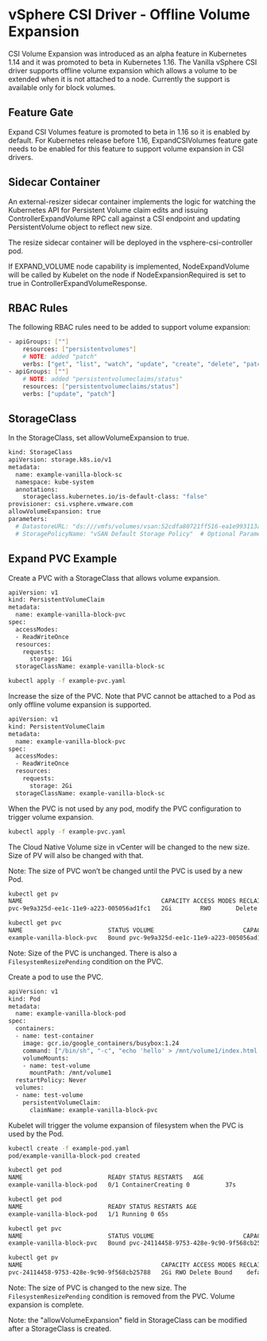 # vSphere CSI Driver - Offline Volume Expansion

CSI Volume Expansion was introduced as an alpha feature in Kubernetes 1.14 and it was promoted to beta in Kubernetes 1.16. The Vanilla vSphere CSI driver supports offline volume expansion which allows a volume to be extended when it is not attached to a node. Currently the support is available only for block volumes.

## Feature Gate

Expand CSI Volumes feature is promoted to beta in 1.16 so it is enabled by default. For Kubernetes release before 1.16, ExpandCSIVolumes feature gate needs to be enabled for this feature to support volume expansion in CSI drivers.

## Sidecar Container

An external-resizer sidecar container implements the logic for watching the Kubernetes API for Persistent Volume claim edits and issuing ControllerExpandVolume RPC call against a CSI endpoint and updating PersistentVolume object to reflect new size.

The resize sidecar container will be deployed in the vsphere-csi-controller pod.

If EXPAND_VOLUME node capability is implemented, NodeExpandVolume will be called by Kubelet on the node if NodeExpansionRequired is set to true in ControllerExpandVolumeResponse.

## RBAC Rules

The following  RBAC rules need to be added to support volume expansion:

```bash
- apiGroups: [""]
    resources: ["persistentvolumes"]
    # NOTE: added "patch"
    verbs: ["get", "list", "watch", "update", "create", "delete", "patch"]
- apiGroups: [""]
    # NOTE: added "persistentvolumeclaims/status"
    resources: ["persistentvolumeclaims/status"]
    verbs: ["update", "patch"]
```

## StorageClass

In the StorageClass, set allowVolumeExpansion to true.

```bash
kind: StorageClass
apiVersion: storage.k8s.io/v1
metadata:
  name: example-vanilla-block-sc
  namespace: kube-system
  annotations:
    storageclass.kubernetes.io/is-default-class: "false"
provisioner: csi.vsphere.vmware.com
allowVolumeExpansion: true
parameters:
  # DatastoreURL: "ds:///vmfs/volumes/vsan:52cdfa80721ff516-ea1e993113acfc77/" # Optional Parameter
  # StoragePolicyName: "vSAN Default Storage Policy"  # Optional Parameter
```

## Expand PVC Example

Create a PVC with a StorageClass that allows volume expansion.

```bash
apiVersion: v1
kind: PersistentVolumeClaim
metadata:
  name: example-vanilla-block-pvc
spec:
  accessModes:
  - ReadWriteOnce
  resources:
    requests:
      storage: 1Gi
  storageClassName: example-vanilla-block-sc
```

```bash
kubectl apply -f example-pvc.yaml
```

Increase the size of the PVC. Note that PVC cannot be attached to a Pod as only offline volume expansion is supported.

```bash
apiVersion: v1
kind: PersistentVolumeClaim
metadata:
  name: example-vanilla-block-pvc
spec:
  accessModes:
  - ReadWriteOnce
  resources:
    requests:
      storage: 2Gi
  storageClassName: example-vanilla-block-sc
```

When the PVC is not used by any pod, modify the PVC configuration to trigger volume expansion.

```bash
kubectl apply -f example-pvc.yaml
```

The Cloud Native Volume size in vCenter will be changed to the new size. Size of PV will also be changed with that.

Note: The size of PVC won’t be changed until the PVC is used by a new Pod.

```bash
kubectl get pv
NAME                                       CAPACITY ACCESS MODES RECLAIM POLICY STATUS   CLAIM STORAGECLASS           REASON AGE
pvc-9e9a325d-ee1c-11e9-a223-005056ad1fc1   2Gi        RWO       Delete   Bound default/example-vanilla-block-pvc   example-vanilla-block-sc 6m44s

kubectl get pvc
NAME                        STATUS VOLUME                         CAPACITY ACCESS MODES STORAGECLASS AGE
example-vanilla-block-pvc   Bound pvc-9e9a325d-ee1c-11e9-a223-005056ad1fc1   1Gi        RWO       example-vanilla-block-sc   6m57s
```

Note: Size of the PVC is unchanged. There is also a `FilesystemResizePending` condition on the PVC.

Create a pod to use the PVC.

```bash
apiVersion: v1
kind: Pod
metadata:
  name: example-vanilla-block-pod
spec:
  containers:
  - name: test-container
    image: gcr.io/google_containers/busybox:1.24
    command: ["/bin/sh", "-c", "echo 'hello' > /mnt/volume1/index.html  && chmod o+rX /mnt /mnt/volume1/index.html && while true ; do sleep 2 ; done"]
    volumeMounts:
    - name: test-volume
      mountPath: /mnt/volume1
  restartPolicy: Never
  volumes:
  - name: test-volume
    persistentVolumeClaim:
      claimName: example-vanilla-block-pvc
```

Kubelet will trigger the volume expansion of filesystem when the PVC is used by the Pod.

```bash
kubectl create -f example-pod.yaml
pod/example-vanilla-block-pod created
```

```bash
kubectl get pod
NAME                        READY STATUS RESTARTS   AGE
example-vanilla-block-pod   0/1 ContainerCreating 0          37s

kubectl get pod
NAME                        READY STATUS RESTARTS AGE
example-vanilla-block-pod   1/1 Running 0 65s
```

```bash
kubectl get pvc
NAME                        STATUS VOLUME                         CAPACITY ACCESS MODES STORAGECLASS AGE
example-vanilla-block-pvc   Bound pvc-24114458-9753-428e-9c90-9f568cb25788   2Gi RWO example-vanilla-block-sc 2m12s

kubectl get pv
NAME                                       CAPACITY ACCESS MODES RECLAIM POLICY STATUS   CLAIM STORAGECLASS           REASON AGE
pvc-24114458-9753-428e-9c90-9f568cb25788   2Gi RWO Delete Bound    default/example-vanilla-block-pvc example-vanilla-block-sc            2m3s
```

Note: The size of PVC is changed to the new size. The `FilesystemResizePending` condition is removed from the PVC. Volume expansion is complete.

Note: the "allowVolumeExpansion" field in StorageClass can be modified after a StorageClass is created.
